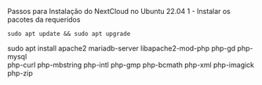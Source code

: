 Passos para Instalação do NextCloud no Ubuntu 22.04
1 - Instalar os pacotes da requeridos
```
sudo apt update && sudo apt upgrade
```
sudo apt install apache2 mariadb-server libapache2-mod-php php-gd php-mysql \
php-curl php-mbstring php-intl php-gmp php-bcmath php-xml php-imagick php-zip
